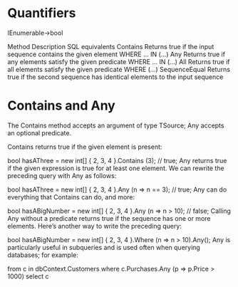 # Quantifiers
IEnumerable<TSource>→bool

Method	Description	SQL equivalents
Contains	Returns true if the input sequence contains the given element	WHERE ... IN (...)
Any	Returns true if any elements satisfy the given predicate	WHERE ... IN (...)
All	Returns true if all elements satisfy the given predicate	WHERE (...)
SequenceEqual	Returns true if the second sequence has identical elements to the input sequence

# Contains and Any
The Contains method accepts an argument of type TSource; Any accepts an optional predicate.

Contains returns true if the given element is present:

bool hasAThree = new int[] { 2, 3, 4 }.Contains (3);       // true;
Any returns true if the given expression is true for at least one element. We can rewrite the preceding query with Any as follows:

bool hasAThree = new int[] { 2, 3, 4 }.Any (n => n == 3);  // true;
Any can do everything that Contains can do, and more:

bool hasABigNumber = new int[] { 2, 3, 4 }.Any (n => n > 10);  // false;
Calling Any without a predicate returns true if the sequence has one or more elements. Here’s another way to write the preceding query:

bool hasABigNumber = new int[] { 2, 3, 4 }.Where (n => n > 10).Any();
Any is particularly useful in subqueries and is used often when querying databases; for example:

from c in dbContext.Customers
where c.Purchases.Any (p => p.Price > 1000)
select c